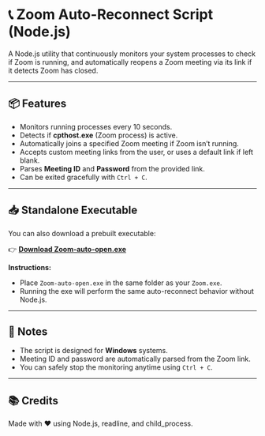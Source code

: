 # 📞 Zoom Auto-Reconnect Script (Node.js)

A Node.js utility that continuously monitors your system processes to check if Zoom is running, and automatically reopens a Zoom meeting via its link if it detects Zoom has closed.

---

## 📦 Features

- Monitors running processes every 10 seconds.
- Detects if **cpthost.exe** (Zoom process) is active.
- Automatically joins a specified Zoom meeting if Zoom isn’t running.
- Accepts custom meeting links from the user, or uses a default link if left blank.
- Parses **Meeting ID** and **Password** from the provided link.
- Can be exited gracefully with `Ctrl + C`.


---

## 📥 Standalone Executable

You can also download a prebuilt executable:

👉 [**Download Zoom-auto-open.exe**](https://github.com/hello-lab/zoom-auto-open/releases/download/cli/Zoom-auto-open.exe)

**Instructions:**
- Place `Zoom-auto-open.exe` in the same folder as your `Zoom.exe`.
- Running the exe will perform the same auto-reconnect behavior without Node.js.

---

## 📌 Notes

- The script is designed for **Windows** systems.
- Meeting ID and password are automatically parsed from the Zoom link.
- You can safely stop the monitoring anytime using `Ctrl + C`.

---

## 📚 Credits

Made with ❤️ using Node.js, readline, and child_process.
